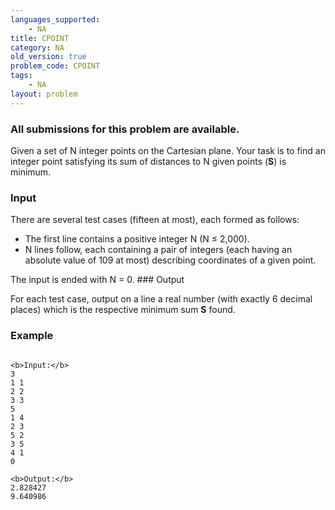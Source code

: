 ```yaml
---
languages_supported:
    - NA
title: CPOINT
category: NA
old_version: true
problem_code: CPOINT
tags:
    - NA
layout: problem
---
```

###  All submissions for this problem are available. 

Given a set of N integer points on the Cartesian plane. Your task is to find an integer point satisfying its sum of distances to N given points (**S**) is minimum.

### Input

There are several test cases (fifteen at most), each formed as follows:

- The first line contains a positive integer N (N ≤ 2,000).
- N lines follow, each containing a pair of integers (each having an absolute value of 109 at most) describing coordinates of a given point.

The input is ended with N = 0. ### Output

For each test case, output on a line a real number (with exactly 6 decimal places) which is the respective minimum sum **S** found.

### Example

```

<b>Input:</b>
3
1 1
2 2
3 3
5
1 4
2 3
5 2
3 5
4 1
0

<b>Output:</b>
2.828427
9.640986

```